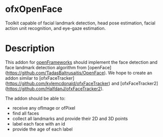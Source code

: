 # ofxOpenFace
Toolkit capable of facial landmark detection, head pose estimation, facial action unit recognition, and eye-gaze estimation.

# Description
This addon for [openFrameworks](http://openframeworks.cc) should implement the face detection and face landmark detection algorithm from [openFace] (https://github.com/TadasBaltrusaitis/OpenFace). 
We hope to create an addon similar to [ofxFaceTracker] (https://github.com/kylemcdonald/ofxFaceTracker) and [ofxFaceTracker2] (https://github.com/HalfdanJ/ofxFaceTracker2).


The addon should be able to:
- receive any ofImage or ofPixel 
- find all faces
- collect all landmarks and provide their 2D and 3D points
- label each face with an id
- provide the age of each label
